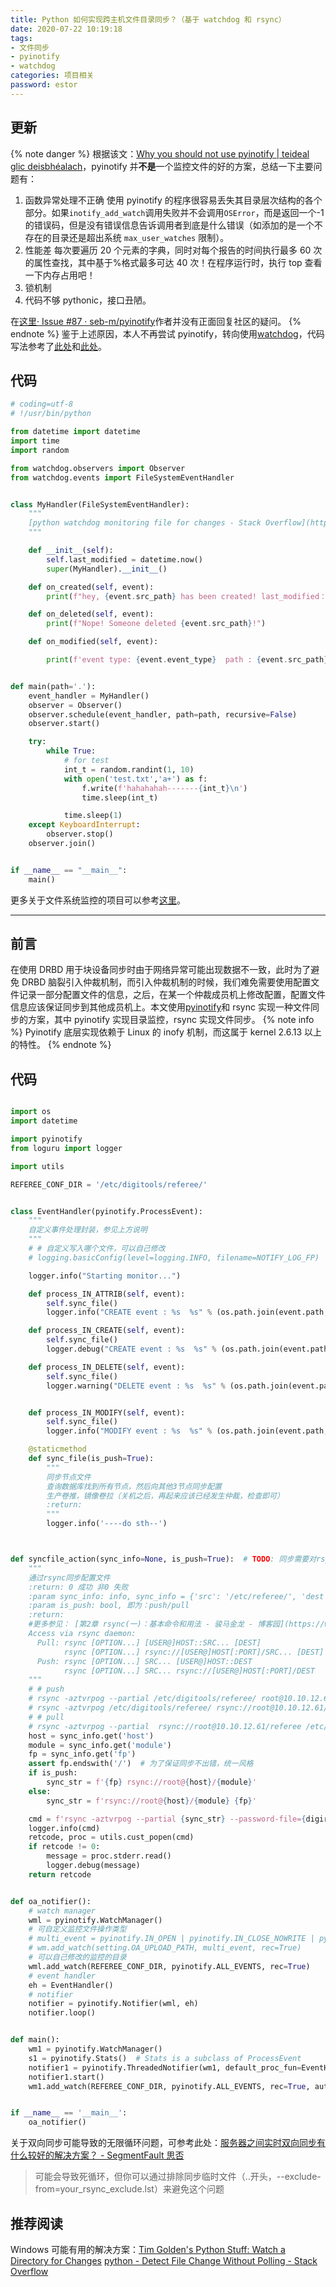 ```yaml
---
title: Python 如何实现跨主机文件目录同步？（基于 watchdog 和 rsync）
date: 2020-07-22 10:19:18
tags:
- 文件同步
- pyinotify
- watchdog
categories: 项目相关
password: estor
---
```

## 更新
{% note danger %}
根据该文：[Why you should not use pyinotify | teideal glic deisbhéalach](http://www.serpentine.com/blog/2008/01/04/why-you-should-not-use-pyinotify/)，pyinotify 并**不是**一个监控文件的好的方案，总结一下主要问题有：
1. 函数异常处理不正确
使用 pyinotify 的程序很容易丢失其目录层次结构的各个部分。如果`inotify_add_watch`调用失败并不会调用`OSError`，而是返回一个-1 的错误码，但是没有错误信息告诉调用者到底是什么错误（如添加的是一个不存在的目录还是超出系统 `max_user_watches` 限制）。
2. 性能差
每次要遍历 20 个元素的字典，同时对每个报告的时间执行最多 60 次的属性查找，其中基于%格式最多可达 40 次！在程序运行时，执行 top 查看一下内存占用吧！
3. 锁机制
4. 代码不够 pythonic，接口丑陋。

在[这里· Issue #87 · seb-m/pyinotify](https://github.com/seb-m/pyinotify/issues/87)作者并没有正面回复社区的疑问。
{% endnote %}
鉴于上述原因，本人不再尝试 pyinotify，转向使用[watchdog](https://github.com/gorakhargosh/watchdog)，代码写法参考了[此处](https://stackoverflow.com/a/18599427)和[此处](http://thepythoncorner.com/dev/how-to-create-a-watchdog-in-python-to-look-for-filesystem-changes/)。
## 代码
```python
# coding=utf-8
# !/usr/bin/python

from datetime import datetime
import time
import random

from watchdog.observers import Observer
from watchdog.events import FileSystemEventHandler


class MyHandler(FileSystemEventHandler):
    """
    [python watchdog monitoring file for changes - Stack Overflow](https://stackoverflow.com/questions/18599339/python-watchdog-monitoring-file-for-changes/18599427#18599427)
    """

    def __init__(self):
        self.last_modified = datetime.now()
        super(MyHandler).__init__()

    def on_created(self, event):
        print(f"hey, {event.src_path} has been created! last_modified：{self.last_modified}")

    def on_deleted(self, event):
        print(f"Nope! Someone deleted {event.src_path}!")

    def on_modified(self, event):

        print(f'event type: {event.event_type}  path : {event.src_path},last_modified：{self.last_modified}')


def main(path='.'):
    event_handler = MyHandler()
    observer = Observer()
    observer.schedule(event_handler, path=path, recursive=False)
    observer.start()

    try:
        while True:
            # for test
            int_t = random.randint(1, 10)
            with open('test.txt','a+') as f:
                f.write(f'hahahahah-------{int_t}\n')
                time.sleep(int_t)

            time.sleep(1)
    except KeyboardInterrupt:
        observer.stop()
    observer.join()


if __name__ == "__main__":
    main()

```

更多关于文件系统监控的项目可以参考[这里](https://github.com/gorakhargosh/watchdog#why-watchdog)。

---

## 前言
在使用 DRBD 用于块设备同步时由于网络异常可能出现数据不一致，此时为了避免 DRBD 脑裂引入仲裁机制，而引入仲裁机制的时候，我们难免需要使用配置文件记录一部分配置文件的信息，之后，在某一个仲裁成员机上修改配置，配置文件信息应该保证同步到其他成员机上。本文使用[pyinotify](http://pythonic.zoomquiet.top/data/20081023114228/index.html)和 rsync 实现一种文件同步的方案，其中 pyinotify 实现目录监控，rsync 实现文件同步。
{% note info %}
Pyinotify 底层实现依赖于 Linux 的 inofy 机制，而这属于 kernel 2.6.13 以上的特性。
{% endnote %}

## 代码
```python

import os
import datetime

import pyinotify
from loguru import logger

import utils

REFEREE_CONF_DIR = '/etc/digitools/referee/'


class EventHandler(pyinotify.ProcessEvent):
    """
    自定义事件处理封装，参见上方说明
    """
    # # 自定义写入哪个文件，可以自己修改
    # logging.basicConfig(level=logging.INFO, filename=NOTIFY_LOG_FP)

    logger.info("Starting monitor...")

    def process_IN_ATTRIB(self, event):
        self.sync_file()
        logger.info("CREATE event : %s  %s" % (os.path.join(event.path, event.name), datetime.datetime.now()))

    def process_IN_CREATE(self, event):
        self.sync_file()
        logger.debug("CREATE event : %s  %s" % (os.path.join(event.path, event.name), datetime.datetime.now()))

    def process_IN_DELETE(self, event):
        self.sync_file()
        logger.warning("DELETE event : %s  %s" % (os.path.join(event.path, event.name), datetime.datetime.now()))


    def process_IN_MODIFY(self, event):
        self.sync_file()
        logger.info("MODIFY event : %s  %s" % (os.path.join(event.path, event.name), datetime.datetime.now()))

    @staticmethod
    def sync_file(is_push=True):
        """
        同步节点文件
        查询数据库找到所有节点，然后向其他3节点同步配置
        生产卷推，镜像卷拉（关机之后，再起来应该已经发生仲裁，检查即可）
        :return:
        """
        logger.info('----do sth--')



def syncfile_action(sync_info=None, is_push=True):  # TODO: 同步需要对rsync配置进行修改 ODSP\nas\digirsync.py
    """
    通过rsync同步配置文件
    :return: 0 成功 非0 失败
    :param sync_info: info, sync_info = {'src': '/etc/referee/', 'dest': '/etc/referee/'}
    :param is_push: bool, 即为：push/pull
    :return:
    #更多参见： [第2章 rsync(一)：基本命令和用法 - 骏马金龙 - 博客园](https://www.cnblogs.com/f-ck-need-u/p/7220009.html)
    Access via rsync daemon:
      Pull: rsync [OPTION...] [USER@]HOST::SRC... [DEST]
            rsync [OPTION...] rsync://[USER@]HOST[:PORT]/SRC... [DEST]
      Push: rsync [OPTION...] SRC... [USER@]HOST::DEST
            rsync [OPTION...] SRC... rsync://[USER@]HOST[:PORT]/DEST
    """
    # # push
    # rsync -aztvrpog --partial /etc/digitools/referee/ root@10.10.12.61::referee --password-file=/tmp/rsync_pw
    # rsync -aztvrpog /etc/digitools/referee/ rsync://root@10.10.12.61/referee --password-file=/tmp/rsync_pw
    # # pull
    # rsync -aztvrpog --partial  rsync://root@10.10.12.61/referee /etc/digitools/referee/ --password-file=/tmp/rsync_pw
    host = sync_info.get('host')
    module = sync_info.get('module')
    fp = sync_info.get('fp')
    assert fp.endswith('/')  # 为了保证同步不出错，统一风格
    if is_push:
        sync_str = f'{fp} rsync://root@{host}/{module}'
    else:
        sync_str = f'rsync://root@{host}/{module} {fp}'

    cmd = f'rsync -aztvrpog --partial {sync_str} --password-file={digirefer.REFEREE_SYNC_PW_FP}'
    logger.info(cmd)
    retcode, proc = utils.cust_popen(cmd)
    if retcode != 0:
        message = proc.stderr.read()
        logger.debug(message)
    return retcode


def oa_notifier():
    # watch manager
    wml = pyinotify.WatchManager()
    # 可自定义监控文件操作类型
    # multi_event = pyinotify.IN_OPEN | pyinotify.IN_CLOSE_NOWRITE | pyinotify.IN_MODIFY | pyinotify.IN_DELETE | pyinotify.IN_CREATE | pyinotify.IN_ATTRIB
    # wm.add_watch(setting.OA_UPLOAD_PATH, multi_event, rec=True)
    # 可以自己修改的监控的目录
    wml.add_watch(REFEREE_CONF_DIR, pyinotify.ALL_EVENTS, rec=True)
    # event handler
    eh = EventHandler()
    # notifier
    notifier = pyinotify.Notifier(wml, eh)
    notifier.loop()


def main():
    wm1 = pyinotify.WatchManager()
    s1 = pyinotify.Stats()  # Stats is a subclass of ProcessEvent
    notifier1 = pyinotify.ThreadedNotifier(wm1, default_proc_fun=EventHandler(s1))
    notifier1.start()
    wm1.add_watch(REFEREE_CONF_DIR, pyinotify.ALL_EVENTS, rec=True, auto_add=True)


if __name__ == '__main__':
    oa_notifier()
```

关于双向同步可能导致的无限循环问题，可参考此处：[服务器之间实时双向同步有什么较好的解决方案？ - SegmentFault 思否](https://segmentfault.com/q/1010000002552394)

> 可能会导致死循环，但你可以通过排除同步临时文件（..开头，--exclude-from=your_rsync_exclude.lst）来避免这个问题

## 推荐阅读
Windows 可能有用的解决方案：[Tim Golden's Python Stuff: Watch a Directory for Changes](http://timgolden.me.uk/python/win32_how_do_i/watch_directory_for_changes.html)
[python - Detect File Change Without Polling - Stack Overflow](https://stackoverflow.com/questions/5738442/detect-file-change-without-polling)